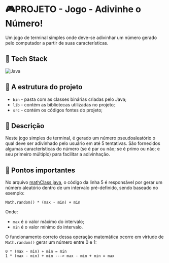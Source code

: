 # 🎮PROJETO - Jogo - Adivinhe o Número!
Um jogo de terminal simples onde deve-se adivinhar um número gerado pelo computador a partir de suas características.

## 💽 Tech Stack
  ![Java](https://img.shields.io/badge/java-%23ED8B00.svg?style=for-the-badge&logo=java&logoColor=white)

## 📁 A estrutura do projeto

 - `bin` - pasta com as classes binárias criadas pelo Java;
 - `lib` - contém as bibliotecas utilizadas no projeto;
 - `src` - contém os códigos fontes do projeto;

 
 ## 📜 Descrição
 
Neste jogo simples de terminal, é gerado um número pseudoaleatório o qual deve ser adivinhado pelo usuário em até 5 tentativas. São fornecidos algumas características do número (se é par ou não; se é primo ou não; e seu primeiro múltiplo) para facilitar a adivinhação.

## 📌 Pontos importantes
No arquivo [mathClass.java](https://github.com/DeVinc1/PROJETO-Jogo-AdvinhaNumero/blob/master/src/mathClass.java), o código da linha 5 é responsável por gerar um número aleatório dentro de um intervalo pré-definido, sendo baseado no exemplo:

    Math.random() * (max - min) + min
  Onde:
 - `max` é o valor máximo do intervalo;
 - `min` é o valor mínimo do intervalo.
 
O funcionamento correto dessa operação matemática ocorre em virtude de `Math.random()` gerar um número entre 0 e 1:

    0 * (max - min) + min = min
    1 * (max - min) + min ---> max - min + min = max
